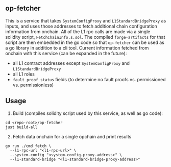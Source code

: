 ## op-fetcher

This is a service that takes `SystemConfigProxy` and `L1StandardBridgeProxy` as inputs, and uses those addresses to fetch additional chain configuration information from onchain. All of the L1 rpc calls are made via a single solidity script, `FetchChainInfo.s.sol`. The compiled `forge-artifacts` for that script are then embedded in the go code so that `op-fetcher` can be used as a go library in addition to a cli tool. Current information fetched from onchain with this service (can be expanded in the future):
* all L1 contract addresses except `SystemConfigProxy` and `L1StandardBridgeProxy`
* all L1 roles
* `fault_proof_status` fields (to determine no fault proofs vs. permissioned vs. permissionless)

## Usage
1. Build (compiles solidity script used by this service, as well as go code):
```
cd <repo-root>/op-fetcher
just build-all
```
2. Fetch data onchain for a single opchain and print results
```
go run ./cmd fetch \
  --l1-rpc-url "<l1-rpc-url>" \
  --system-config "<system-config-proxy-address>" \
  --l1-standard-bridge "<l1-standard-bridge-proxy-address>"
```